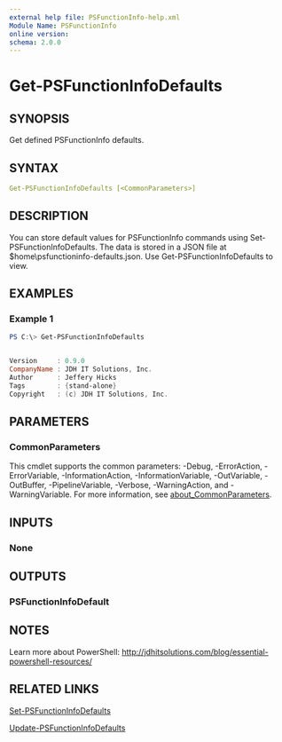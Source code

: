 ```yaml
---
external help file: PSFunctionInfo-help.xml
Module Name: PSFunctionInfo
online version:
schema: 2.0.0
---
```


# Get-PSFunctionInfoDefaults

## SYNOPSIS

Get defined PSFunctionInfo defaults.

## SYNTAX

```yaml
Get-PSFunctionInfoDefaults [<CommonParameters>]
```

## DESCRIPTION

You can store default values for PSFunctionInfo commands using Set-PSFunctionInfoDefaults. The data is stored in a JSON file at $home\psfunctioninfo-defaults.json. Use Get-PSFunctionInfoDefaults to view.

## EXAMPLES

### Example 1

```powershell
PS C:\> Get-PSFunctionInfoDefaults


Version     : 0.9.0
CompanyName : JDH IT Solutions, Inc.
Author      : Jeffery Hicks
Tags        : {stand-alone}
Copyright   : (c) JDH IT Solutions, Inc.
```

## PARAMETERS

### CommonParameters

This cmdlet supports the common parameters: -Debug, -ErrorAction, -ErrorVariable, -InformationAction, -InformationVariable, -OutVariable, -OutBuffer, -PipelineVariable, -Verbose, -WarningAction, and -WarningVariable. For more information, see [about_CommonParameters](http://go.microsoft.com/fwlink/?LinkID=113216).

## INPUTS

### None

## OUTPUTS

### PSFunctionInfoDefault

## NOTES

Learn more about PowerShell: http://jdhitsolutions.com/blog/essential-powershell-resources/

## RELATED LINKS

[Set-PSFunctionInfoDefaults](Set-PSFunctionInfoDefaults.md)

[Update-PSFunctionInfoDefaults](Update-PSFunctionInfoDefaults.md)